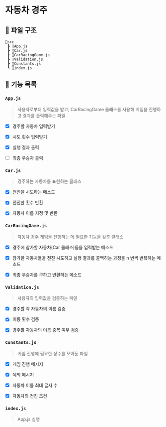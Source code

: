 # 자동차 경주
## 📂 파일 구조
```
📁src
 ┣ 📃App.js
 ┣ 📃Car.js
 ┣ 📃CarRacingGame.js
 ┣ 📃Validation.js
 ┣ 📃Constants.js
 ┗ 📃index.js
```
## 🚀 기능 목록
### `App.js`
> 사용자로부터 입력값을 받고, CarRacingGame 클래스를 사용해 게임을 진행하고 결과를 출력해주는 파일

- [x] 경주할 자동차 입력받기

- [x] 시도 횟수 입력받기
 
- [x] 실행 결과 출력

- [ ] 최종 우승자 출력

### `Car.js`
> 경주하는 자동차를 표현하는 클래스

- [x] 전진을 시도하는 메소드

- [x] 전진한 횟수 반환

- [x] 자동차 이름 지정 및 반환

### `CarRacingGame.js`
> 자동차 경주 게임을 진행하는 데 필요한 기능을 갖춘 클래스

- [x] 경주에 참가할 자동차(Car 클래스)들을 입력받는 메소드

- [x] 참가한 자동차들을 전진 시도하고 실행 결과를 콜백하는 과정을 n 번씩 반복하는 메소드

- [x] 최종 우승자를 구하고 반환하는 메소드

### `Validation.js`
> 사용자의 입력값을 검증하는 파일

- [x] 경주할 각 자동차의 이름 검증

- [x] 이동 횟수 검증

- [x] 경주할 자동차의 이름 중복 여부 검증 

### `Constants.js`
> 게임 진행에 필요한 상수를 모아둔 파일

- [x] 게임 진행 메시지

- [x] 예외 메시지

- [x] 자동차 이름 최대 글자 수

- [x] 자동차의 전진 조건

### `index.js`
> App.js 실행
